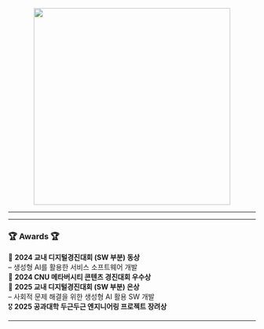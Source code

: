 <!--타이틀 부분-->
<div align="center">
  <img src="https://media1.tenor.com/m/Z0gQw-L03vAAAAAd/park-myeongsu-study.gif" style="width: 400px; height: auto;" />
</div>

<hr>

<hr>
<h3>🏆 Awards 🏆</h3>
<div style="text-align: left">
  🥉 <strong>2024 교내 디지털경진대회 (SW 부분) 동상</strong><br>
  – 생성형 AI를 활용한 서비스 소프트웨어 개발<br>
  🏅 <strong>2024 CNU 메타버시티 콘텐츠 경진대회 우수상</strong><br>
  🥈 <strong>2025 교내 디지털경진대회 (SW 부분) 은상</strong><br>
  – 사회적 문제 해결을 위한 생성형 AI 활용 SW 개발<br>
  🎖️ <strong>2025 공과대학 두근두근 엔지니어링 프로젝트 장려상</strong>
</div>
<hr>
